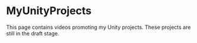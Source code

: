 # MyUnityProjects
This page contains videos promoting my Unity projects. These projects are still in the draft stage.
